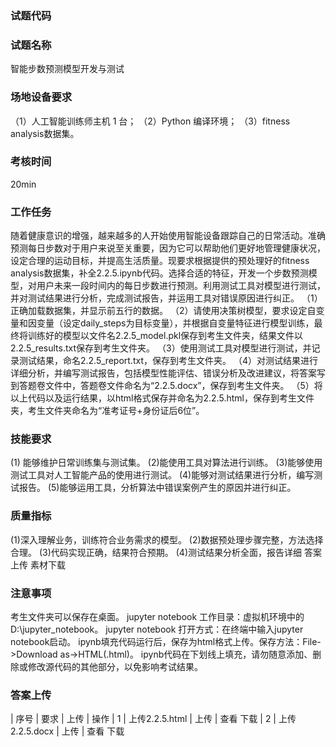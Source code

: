 ### 试题代码
### 试题名称
智能步数预测模型开发与测试
### 场地设备要求
（1）人工智能训练师主机 1 台；
（2）Python 编译环境；
（3）fitness analysis数据集。
### 考核时间
20min
### 工作任务
随着健康意识的增强，越来越多的人开始使用智能设备跟踪自己的日常活动。准确预测每日步数对于用户来说至关重要，因为它可以帮助他们更好地管理健康状况，设定合理的运动目标，并提高生活质量。现要求根据提供的预处理好的fitness analysis数据集，补全2.2.5.ipynb代码。选择合适的特征，开发一个步数预测模型，对用户未来一段时间内的每日步数进行预测。利用测试工具对模型进行测试，并对测试结果进行分析，完成测试报告，并运用工具对错误原因进行纠正。
（1）正确加载数据集，并显示前五行的数据。
（2）请使用决策树模型，要求设定自变量和因变量（设定daily_steps为目标变量），并根据自变量特征进行模型训练，最终将训练好的模型以文件名2.2.5_model.pkl保存到考生文件夹，结果文件以2.2.5_results.txt保存到考生文件夹。
（3）使用测试工具对模型进行测试，并记录测试结果，命名2.2.5_report.txt，保存到考生文件夹。
（4）对测试结果进行详细分析，并编写测试报告，包括模型性能评估、错误分析及改进建议，将答案写到答题卷文件中，答题卷文件命名为“2.2.5.docx”，保存到考生文件夹。
（5）将以上代码以及运行结果，以html格式保存并命名为2.2.5.html，保存到考生文件夹，考生文件夹命名为“准考证号+身份证后6位”。
### 技能要求
(1) 能够维护日常训练集与测试集。
(2)能使用工具对算法进行训练。
(3)能够使用测试工具对人工智能产品的使用进行测试。
(4)能够对测试结果进行分析，编写测试报告。
(5)能够运用工具，分析算法中错误案例产生的原因并进行纠正。
### 质量指标
(1)深入理解业务，训练符合业务需求的模型。
(2)数据预处理步骤完整，方法选择合理。
(3)代码实现正确，结果符合预期。
(4)测试结果分析全面，报告详细
答案上传 素材下载
### 注意事项
考生文件夹可以保存在桌面。
jupyter notebook 工作目录：虚拟机环境中的D:\jupyter_notebook。
jupyter notebook 打开方式：在终端中输入jupyter notebook启动。
ipynb填充代码运行后，保存为html格式上传。保存方法：File->Download as->HTML(.html)。
ipynb代码在下划线上填充，请勿随意添加、删除或修改源代码的其他部分，以免影响考试结果。
### 答案上传
| 
序号 
| 要求 
| 上传 
| 操作 
| 1 
| 上传2.2.5.html 
| 上传 
| 查看 下载 
| 2 
| 上传2.2.5.docx 
| 上传 
| 查看 下载
